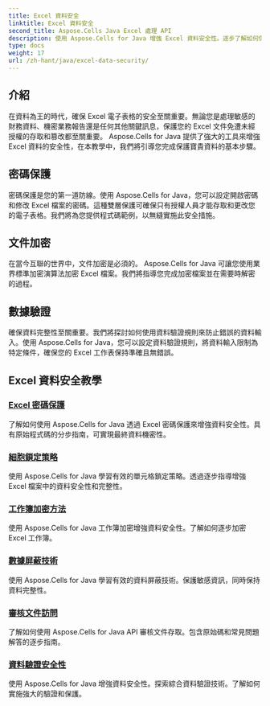 ```yaml
---
title: Excel 資料安全
linktitle: Excel 資料安全
second_title: Aspose.Cells Java Excel 處理 API
description: 使用 Aspose.Cells for Java 增強 Excel 資料安全性。逐步了解如何保護電子表格、加密文件並確保資料完整性。
type: docs
weight: 17
url: /zh-hant/java/excel-data-security/
---
```


## 介紹
在資料為王的時代，確保 Excel 電子表格的安全至關重要。無論您是處理敏感的財務資料、機密業務報告還是任何其他關鍵訊息，保護您的 Excel 文件免遭未經授權的存取和篡改都至關重要。 Aspose.Cells for Java 提供了強大的工具來增強 Excel 資料的安全性，在本教學中，我們將引導您完成保護寶貴資料的基本步驟。


## 密碼保護
密碼保護是您的第一道防線。使用 Aspose.Cells for Java，您可以設定開啟密碼和修改 Excel 檔案的密碼。這種雙層保護可確保只有授權人員才能存取和更改您的電子表格。我們將為您提供程式碼範例，以無縫實施此安全措施。

## 文件加密
在當今互聯的世界中，文件加密是必須的。 Aspose.Cells for Java 可讓您使用業界標準加密演算法加密 Excel 檔案。我們將指導您完成加密檔案並在需要時解密的過程。

## 數據驗證
確保資料完整性至關重要。我們將探討如何使用資料驗證規則來防止錯誤的資料輸入。使用 Aspose.Cells for Java，您可以設定資料驗證規則，將資料輸入限制為特定條件，確保您的 Excel 工作表保持準確且無錯誤。

## Excel 資料安全教學
### [Excel 密碼保護](./excel-password-protection/)
了解如何使用 Aspose.Cells for Java 透過 Excel 密碼保護來增強資料安全性。具有原始程式碼的分步指南，可實現最終資料機密性。
### [細胞鎖定策略](./cell-locking-strategies/)
使用 Aspose.Cells for Java 學習有效的單元格鎖定策略。透過逐步指導增強 Excel 檔案中的資料安全性和完整性。
### [工作簿加密方法](./workbook-encryption-methods/)
使用 Aspose.Cells for Java 工作簿加密增強資料安全性。了解如何逐步加密 Excel 工作簿。
### [數據屏蔽技術](./data-masking-techniques/)
使用 Aspose.Cells for Java 學習有效的資料屏蔽技術。保護敏感資訊，同時保持資料完整性。
### [審核文件訪問](./auditing-file-access/)
了解如何使用 Aspose.Cells for Java API 審核文件存取。包含原始碼和常見問題解答的逐步指南。
### [資料驗證安全性](./data-validation-for-security/)
使用 Aspose.Cells for Java 增強資料安全性。探索綜合資料驗證技術。了解如何實施強大的驗證和保護。